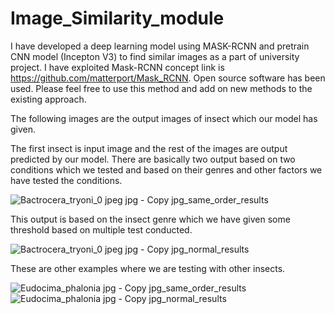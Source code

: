 # Image_Similarity_module
I have developed a deep learning model using MASK-RCNN and pretrain CNN model (Incepton V3) to find similar images as a part of university project. I have exploited Mask-RCNN concept link is https://github.com/matterport/Mask_RCNN. Open source software has been used. Please feel free to use this method and add on new methods to the existing approach.



The following images are the output images of insect which our model has given.

The first insect is input image and the rest of the images are output predicted by our model. There are basically two output based on two conditions which we tested and based on their genres and other factors we have tested the conditions.

![Bactrocera_tryoni_0 jpeg jpg - Copy jpg_same_order_results](https://user-images.githubusercontent.com/21376508/56622762-f5de9c80-664e-11e9-8f02-bb0e55c3484c.jpg)

This output is based on the insect genre which we have given some threshold based on multiple test conducted.

![Bactrocera_tryoni_0 jpeg jpg - Copy jpg_normal_results](https://user-images.githubusercontent.com/21376508/56622764-f6773300-664e-11e9-8df5-ef318621d248.jpg)


These are other examples where we are testing with other insects.

![Eudocima_phalonia jpg - Copy jpg_same_order_results](https://user-images.githubusercontent.com/21376508/56622858-5241bc00-664f-11e9-8507-a9a9b35fbd28.jpg)
![Eudocima_phalonia jpg - Copy jpg_normal_results](https://user-images.githubusercontent.com/21376508/56622859-52da5280-664f-11e9-8df2-1377a1a425c1.jpg)
